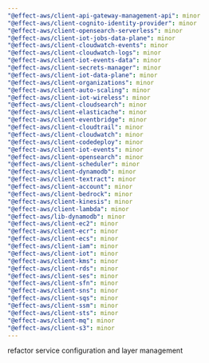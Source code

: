 ```yaml
---
"@effect-aws/client-api-gateway-management-api": minor
"@effect-aws/client-cognito-identity-provider": minor
"@effect-aws/client-opensearch-serverless": minor
"@effect-aws/client-iot-jobs-data-plane": minor
"@effect-aws/client-cloudwatch-events": minor
"@effect-aws/client-cloudwatch-logs": minor
"@effect-aws/client-iot-events-data": minor
"@effect-aws/client-secrets-manager": minor
"@effect-aws/client-iot-data-plane": minor
"@effect-aws/client-organizations": minor
"@effect-aws/client-auto-scaling": minor
"@effect-aws/client-iot-wireless": minor
"@effect-aws/client-cloudsearch": minor
"@effect-aws/client-elasticache": minor
"@effect-aws/client-eventbridge": minor
"@effect-aws/client-cloudtrail": minor
"@effect-aws/client-cloudwatch": minor
"@effect-aws/client-codedeploy": minor
"@effect-aws/client-iot-events": minor
"@effect-aws/client-opensearch": minor
"@effect-aws/client-scheduler": minor
"@effect-aws/client-dynamodb": minor
"@effect-aws/client-textract": minor
"@effect-aws/client-account": minor
"@effect-aws/client-bedrock": minor
"@effect-aws/client-kinesis": minor
"@effect-aws/client-lambda": minor
"@effect-aws/lib-dynamodb": minor
"@effect-aws/client-ec2": minor
"@effect-aws/client-ecr": minor
"@effect-aws/client-ecs": minor
"@effect-aws/client-iam": minor
"@effect-aws/client-iot": minor
"@effect-aws/client-kms": minor
"@effect-aws/client-rds": minor
"@effect-aws/client-ses": minor
"@effect-aws/client-sfn": minor
"@effect-aws/client-sns": minor
"@effect-aws/client-sqs": minor
"@effect-aws/client-ssm": minor
"@effect-aws/client-sts": minor
"@effect-aws/client-mq": minor
"@effect-aws/client-s3": minor
---
```


refactor service configuration and layer management
